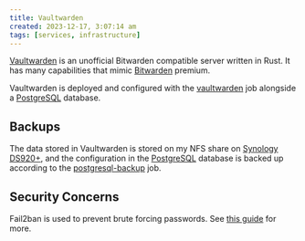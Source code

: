 ```yaml
---
title: Vaultwarden
created: 2023-12-17, 3:07:14 am
tags: [services, infrastructure]
---
```


[Vaultwarden](https://github.com/dani-garcia/vaultwarden) is an unofficial Bitwarden compatible server written in Rust. It has many capabilities that mimic [Bitwarden](https://bitwarden.com/) premium.

Vaultwarden is deployed and configured with the [vaultwarden](../jobs/vaultwarden.hcl) job alongside a [PostgreSQL](PostgreSQL.md) database.

## Backups

The data stored in Vaultwarden is stored on my NFS share on [Synology DS920+](Synology%20DS920+.md), and the configuration in the [PostgreSQL](PostgreSQL.md) database is backed up according to the [postgresql-backup](../jobs/postgresql/postgresql-backup.hcl) job.

## Security Concerns

Fail2ban is used to prevent brute forcing passwords. See [this guide](https://github.com/dani-garcia/vaultwarden/wiki/Fail2Ban-Setup) for more.
